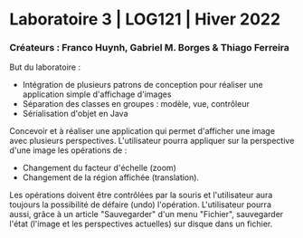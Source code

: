<h1>Laboratoire 3 | LOG121 | Hiver 2022</h1>
<h3>Créateurs : Franco Huynh, Gabriel M. Borges & Thiago Ferreira</h3>

<p>
But du laboratoire :

- Intégration de plusieurs patrons de conception pour réaliser une application simple d'affichage d'images
- Séparation des classes en groupes : modèle, vue, contrôleur
- Sérialisation d'objet en Java
</p>

<p>
Concevoir et à réaliser une application qui permet d'afficher une image avec plusieurs perspectives. L'utilisateur pourra appliquer sur la perspective d'une image les opérations de :

- Changement du facteur d'échelle (zoom)
- Changement de la région affichée (translation).

Les opérations doivent être contrôlées par la souris et l'utilisateur aura toujours la possibilité de défaire (undo) l'opération.
L'utilisateur pourra aussi, grâce à un article "Sauvegarder" d'un menu "Fichier", sauvegarder l'état (l'image et les perspectives actuelles) sur disque dans un fichier.
</p>